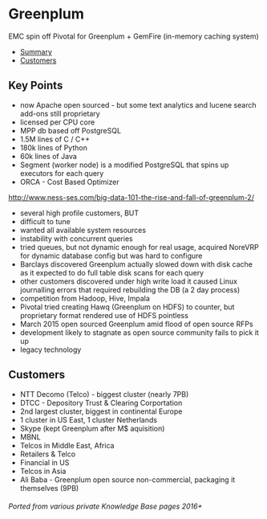 # Greenplum

EMC spin off Pivotal for Greenplum + GemFire (in-memory caching system)

<!-- INDEX_START -->
- [Summary](#summary)
- [Customers](#customers)
<!-- INDEX_END -->

## Key Points

- now Apache open sourced - but some text analytics and lucene search add-ons still proprietary
- licensed per CPU core
- MPP db based off PostgreSQL
- 1.5M lines of C / C++
- 180k lines of Python
- 60k lines of Java
- Segment (worker node) is a modified PostgreSQL that spins up executors for each query
- ORCA - Cost Based Optimizer

<http://www.ness-ses.com/big-data-101-the-rise-and-fall-of-greenplum-2/>

- several high profile customers, BUT
- difficult to tune
- wanted all available system resources
- instability with concurrent queries
- tried queues, but not dynamic enough for real usage, acquired NoreVRP for dynamic database config but was hard to configure
- Barclays discovered Greenplum actually slowed down with disk cache as it expected to do full table disk scans for each query
- other customers discovered under high write load it caused Linux journalling errors that required rebuilding the DB (a 2 day process)
- competition from Hadoop, Hive, Impala
- Pivotal tried creating Hawq (Greenplum on HDFS) to counter, but proprietary format rendered use of HDFS pointless
- March 2015 open sourced Greenplum amid flood of open source RFPs
- development likely to stagnate as open source community fails to pick it up
- legacy technology

## Customers

- NTT Decomo (Telco) - biggest cluster (nearly 7PB)
- DTCC - Depository Trust & Clearing Corportation
- 2nd largest cluster, biggest in continental Europe
- 1 cluster in US East, 1 cluster Netherlands
- Skype (kept Greenplum after M$ aquisition)
- MBNL
- Telcos in Middle East, Africa
- Retailers & Telco
- Financial in US
- Telcos in Asia
- Ali Baba - Greenplum open source non-commercial, packaging it themselves (9PB)

###### Ported from various private Knowledge Base pages 2016+
